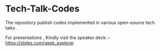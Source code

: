 # Tech-Talk-Codes
The repository publish codes implemented in various open-source tech talks .

For presentations , Kindly visit the speaker deck :- https://slides.com/geek_explorer
